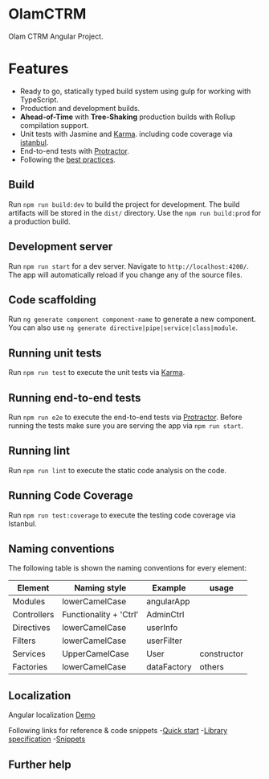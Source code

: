 # OlamCTRM

Olam CTRM Angular Project.

# Features
- Ready to go, statically typed build system using gulp for working with TypeScript.
- Production and development builds.
- **Ahead-of-Time** with **Tree-Shaking** production builds with Rollup compilation support.
- Unit tests with Jasmine and [Karma](https://karma-runner.github.io). including code coverage via [istanbul](https://gotwarlost.github.io/istanbul/).
- End-to-end tests with [Protractor](http://www.protractortest.org/).
- Following the [best practices](https://angular.io/styleguide).

## Build

Run `npm run build:dev` to build the project for development. The build artifacts will be stored in the `dist/` directory. Use the `npm run build:prod` for a production build.

## Development server

Run `npm run start` for a dev server. Navigate to `http://localhost:4200/`. The app will automatically reload if you change any of the source files. 

## Code scaffolding

Run `ng generate component component-name` to generate a new component. You can also use `ng generate directive|pipe|service|class|module`.

## Running unit tests

Run `npm run test` to execute the unit tests via [Karma](https://karma-runner.github.io).

## Running end-to-end tests

Run `npm run e2e` to execute the end-to-end tests via [Protractor](http://www.protractortest.org/).
Before running the tests make sure you are serving the app via `npm run start`.

## Running lint

Run `npm run lint` to execute the static code analysis on the code.

## Running Code Coverage

Run `npm run test:coverage` to execute the testing code coverage via Istanbul.

## Naming conventions
The following table is shown the naming conventions for every element:

Element | Naming style | Example | usage
----|------|----|--------
Modules | lowerCamelCase  | angularApp |
Controllers | Functionality + 'Ctrl'  | AdminCtrl |
Directives | lowerCamelCase  | userInfo |
Filters | lowerCamelCase | userFilter |
Services | UpperCamelCase | User | constructor
Factories | lowerCamelCase | dataFactory | others

## Localization
Angular localization [Demo](https://robisim74.github.io/angular-l10n-sample/#/home)

Following links for reference & code snippets
-[Quick start](https://github.com/robisim74/angular-l10n/blob/master/doc/quick-start.md)
-[Library specification](https://github.com/robisim74/angular-l10n/blob/master/doc/spec.md)
-[Snippets](https://github.com/robisim74/angular-l10n/wiki/Snippets)

## Further help
